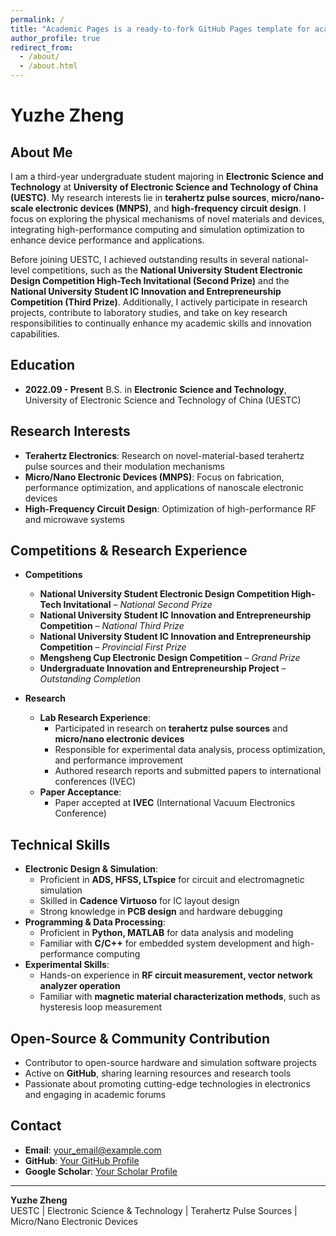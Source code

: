 ```yaml
---
permalink: /
title: "Academic Pages is a ready-to-fork GitHub Pages template for academic personal websites"
author_profile: true
redirect_from: 
  - /about/
  - /about.html
---
```

# **Yuzhe Zheng**

## **About Me**
I am a third-year undergraduate student majoring in **Electronic Science and Technology** at **University of Electronic Science and Technology of China (UESTC)**. My research interests lie in **terahertz pulse sources**, **micro/nano-scale electronic devices (MNPS)**, and **high-frequency circuit design**. I focus on exploring the physical mechanisms of novel materials and devices, integrating high-performance computing and simulation optimization to enhance device performance and applications.

Before joining UESTC, I achieved outstanding results in several national-level competitions, such as the **National University Student Electronic Design Competition High-Tech Invitational (Second Prize)** and the **National University Student IC Innovation and Entrepreneurship Competition (Third Prize)**. Additionally, I actively participate in research projects, contribute to laboratory studies, and take on key research responsibilities to continually enhance my academic skills and innovation capabilities.

## **Education**
- **2022.09 - Present**  B.S. in **Electronic Science and Technology**, University of Electronic Science and Technology of China (UESTC)

## **Research Interests**
- **Terahertz Electronics**: Research on novel-material-based terahertz pulse sources and their modulation mechanisms
- **Micro/Nano Electronic Devices (MNPS)**: Focus on fabrication, performance optimization, and applications of nanoscale electronic devices
- **High-Frequency Circuit Design**: Optimization of high-performance RF and microwave systems

## **Competitions & Research Experience**
- **Competitions**
  - **National University Student Electronic Design Competition High-Tech Invitational** – *National Second Prize*
  - **National University Student IC Innovation and Entrepreneurship Competition** – *National Third Prize*
  - **National University Student IC Innovation and Entrepreneurship Competition** – *Provincial First Prize*
  - **Mengsheng Cup Electronic Design Competition** – *Grand Prize*
  - **Undergraduate Innovation and Entrepreneurship Project** – *Outstanding Completion*

- **Research**
  - **Lab Research Experience**:
    - Participated in research on **terahertz pulse sources** and **micro/nano electronic devices**
    - Responsible for experimental data analysis, process optimization, and performance improvement
    - Authored research reports and submitted papers to international conferences (IVEC)
  - **Paper Acceptance**:
    - Paper accepted at **IVEC** (International Vacuum Electronics Conference)

## **Technical Skills**
- **Electronic Design & Simulation**:
  - Proficient in **ADS, HFSS, LTspice** for circuit and electromagnetic simulation
  - Skilled in **Cadence Virtuoso** for IC layout design
  - Strong knowledge in **PCB design** and hardware debugging
- **Programming & Data Processing**:
  - Proficient in **Python, MATLAB** for data analysis and modeling
  - Familiar with **C/C++** for embedded system development and high-performance computing
- **Experimental Skills**:
  - Hands-on experience in **RF circuit measurement, vector network analyzer operation**
  - Familiar with **magnetic material characterization methods**, such as hysteresis loop measurement

## **Open-Source & Community Contribution**
- Contributor to open-source hardware and simulation software projects
- Active on **GitHub**, sharing learning resources and research tools
- Passionate about promoting cutting-edge technologies in electronics and engaging in academic forums

## **Contact**
- **Email**: your_email@example.com
- **GitHub**: [Your GitHub Profile](https://github.com/yourgithub)
- **Google Scholar**: [Your Scholar Profile](https://scholar.google.com/)

---

**Yuzhe Zheng**  
UESTC | Electronic Science & Technology | Terahertz Pulse Sources | Micro/Nano Electronic Devices  
